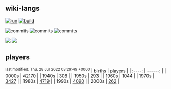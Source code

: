 ## wiki-langs
[![run](https://github.com/dreamerminsk/wiki-langs/actions/workflows/run.yml/badge.svg)](https://github.com/dreamerminsk/wiki-langs/actions/workflows/run.yml)
[![build](https://github.com/dreamerminsk/wiki-langs/actions/workflows/build.yml/badge.svg)](https://github.com/dreamerminsk/wiki-langs/actions/workflows/build.yml)

![commits](https://img.shields.io/github/commit-activity/y/dreamerminsk/wiki-langs)
![commits](https://img.shields.io/github/commit-activity/m/dreamerminsk/wiki-langs)
![commits](https://img.shields.io/github/commit-activity/w/dreamerminsk/wiki-langs)

![](https://img.shields.io/github/languages/code-size/dreamerminsk/wiki-langs)
![](https://img.shields.io/github/repo-size/dreamerminsk/wiki-langs)

## players
<sup>last modified: Thu, 28 Jul 2022 03:29:49 +0000</sup>
| births | players |
| :----: | ------: |
| 0000s | [42170](players/0000.births.csv) |
| 1940s | [308](players/1940.births.csv) |
| 1950s | [293](players/1950.births.csv) |
| 1960s | [1044](players/1960.births.csv) |
| 1970s | [3427](players/1970.births.csv) |
| 1980s | [4719](players/1980.births.csv) |
| 1990s | [4090](players/1990.births.csv) |
| 2000s | [262](players/2000.births.csv) |

